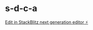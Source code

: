 # s-d-c-a

[Edit in StackBlitz next generation editor ⚡️](https://stackblitz.com/~/github.com/BohMilos/s-d-c-a)